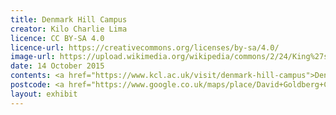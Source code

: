 ```yaml
---
title: Denmark Hill Campus
creator: Kilo Charlie Lima
licence: CC BY-SA 4.0
licence-url: https://creativecommons.org/licenses/by-sa/4.0/
image-url: https://upload.wikimedia.org/wikipedia/commons/2/24/King%27s_College_Hospital1.jpg
date: 14 October 2015
contents: <a href="https://www.kcl.ac.uk/visit/denmark-hill-campus">Denmark Hill Campus</a> is located in the London Borough of Southwark, in Camberwell. <a href="https://www.kch.nhs.uk">King's College Hospital</a>, <a href="https://www.kcl.ac.uk/visit/maudsley-hospital">Maudsley Hospital</a>, <a href="https://www.kch.nhs.uk/news/media/kings-on-tv/the-truth-about-your-teeth/kings-dental-institute">Dental Institute</a>, and the <a href="https://www.kcl.ac.uk/ioppn">Institute of Psychiatry, Psychology and Neuroscience</a> are located on the campus. The Maudsley Hospital cooperates with the Institute of Psychiatry, Psychology and Neuroscience of KCL <a href="https://en.wikipedia.org/wiki/Maudsley_Hospital">[1]</a>. The previous name of the Institute of Psychiatry, Psychology and Neuroscience is the Maudsley Hospital Medical School and the Institute of Psychiatry <a href="https://en.wikipedia.org/wiki/Institute_of_Psychiatry,_Psychology_and_Neurosciences">[2]</a>. After joining the KCL, it changed its name to the Institute of Psychiatry, Psychology and Neuroscience. The Denmark Hill Campus is King's College London's only campus that is not on either side of the Thames and is relatively far south of the city centre. The relative distance from the city centre, on the other hand, provides students living here with more cost-effective accommodation options, allowing them to enjoy the surrounding bars, restaurants, gyms, and other recreational facilities at a lower cost than in the city centre. 
postcode: <a href="https://www.google.co.uk/maps/place/David+Goldberg+Centre+for+Health+Services+Research,+16+De+Crespigny+Park,+London+SE5+8AF/@51.4703896,-0.0871367,16.53z/data=!4m5!3m4!1s0x487603819e5e6541:0x3419a99dbd1b0a13!8m2!3d51.4704323!4d-0.0892446">SE5 8AF</a>
layout: exhibit
---
```

